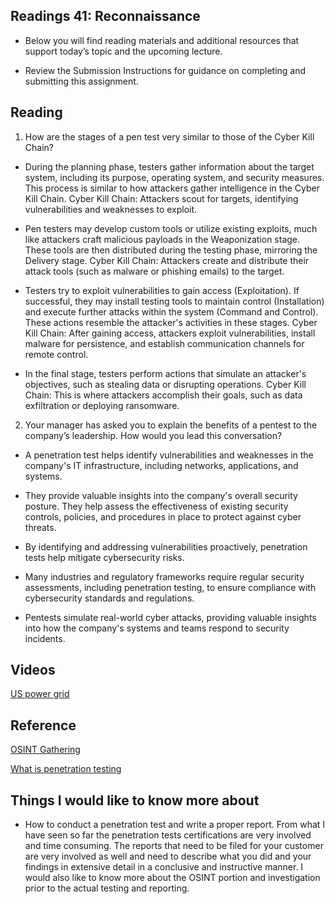 ## Readings 41: Reconnaissance

- Below you will find reading materials and additional resources that support today’s topic and the upcoming lecture.

- Review the Submission Instructions for guidance on completing and submitting this assignment.

## Reading

1. How are the stages of a pen test very similar to those of the Cyber Kill Chain?

- During the planning phase, testers gather information about the target system, including its purpose, operating system, and security measures. This process is similar to how attackers gather intelligence in the Cyber Kill Chain.
Cyber Kill Chain: Attackers scout for targets, identifying vulnerabilities and weaknesses to exploit.

- Pen testers may develop custom tools or utilize existing exploits, much like attackers craft malicious payloads in the Weaponization stage. These tools are then distributed during the testing phase, mirroring the Delivery stage.
Cyber Kill Chain: Attackers create and distribute their attack tools (such as malware or phishing emails) to the target.

- Testers try to exploit vulnerabilities to gain access (Exploitation). If successful, they may install testing tools to maintain control (Installation) and execute further attacks within the system (Command and Control). These actions resemble the attacker's activities in these stages.
Cyber Kill Chain: After gaining access, attackers exploit vulnerabilities, install malware for persistence, and establish communication channels for remote control.

- In the final stage, testers perform actions that simulate an attacker's objectives, such as stealing data or disrupting operations.
Cyber Kill Chain: This is where attackers accomplish their goals, such as data exfiltration or deploying ransomware.

2. Your manager has asked you to explain the benefits of a pentest to the company’s leadership. How would you lead this conversation?

- A penetration test helps identify vulnerabilities and weaknesses in the company's IT infrastructure, including networks, applications, and systems.

- They provide valuable insights into the company's overall security posture. They help assess the effectiveness of existing security controls, policies, and procedures in place to protect against cyber threats. 

- By identifying and addressing vulnerabilities proactively, penetration tests help mitigate cybersecurity risks. 

- Many industries and regulatory frameworks require regular security assessments, including penetration testing, to ensure compliance with cybersecurity standards and regulations.

- Pentests simulate real-world cyber attacks, providing valuable insights into how the company's systems and teams respond to security incidents. 

## Videos

[US power grid](https://www.youtube.com/watch?v=pL9q2lOZ1Fw&ab_channel=TechInsider) 

## Reference

[OSINT Gathering](https://www.secjuice.com/introduction-to-open-source-intelligence-osint/) 

[What is penetration testing](https://www.imperva.com/learn/application-security/penetration-testing/) 

## Things I would like to know more about

- How to conduct a penetration test and write a proper report. From what I have seen so far the penetration tests certifications are very involved and time consuming. The reports that need to be filed for your customer are very involved as well and need to describe what you did and your findings in extensive detail in a conclusive and instructive manner. I would also like to know more about the OSINT portion and investigation prior to the actual testing and reporting.
